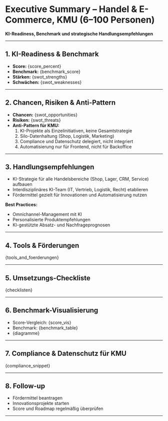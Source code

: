 # Executive Summary – Handel & E-Commerce, KMU (6–100 Personen)

**KI-Readiness, Benchmark und strategische Handlungsempfehlungen**

---

## 1. KI-Readiness & Benchmark

- **Score:** {score_percent}
- **Benchmark:** {benchmark_score}
- **Stärken:** {swot_strengths}
- **Schwächen:** {swot_weaknesses}

---

## 2. Chancen, Risiken & Anti-Pattern

- **Chancen:** {swot_opportunities}
- **Risiken:** {swot_threats}
- **Anti-Pattern für KMU:**  
  1. KI-Projekte als Einzelinitiativen, keine Gesamtstrategie  
  2. Silo-Datenhaltung (Shop, Logistik, Marketing)  
  3. Compliance und Datenschutz delegiert, nicht integriert  
  4. Automatisierung nur für Frontend, nicht für Backoffice

---

## 3. Handlungsempfehlungen

- KI-Strategie für alle Handelsbereiche (Shop, Lager, CRM, Service) aufbauen  
- Interdisziplinäres KI-Team (IT, Vertrieb, Logistik, Recht) etablieren  
- Fördermittel gezielt für Innovationen und Automatisierung nutzen

**Best Practices:**  
- Omnichannel-Management mit KI  
- Personalisierte Produktempfehlungen  
- KI-gestützte Absatz- und Nachfrageprognosen

---

## 4. Tools & Förderungen

{tools_and_foerderungen}

---

## 5. Umsetzungs-Checkliste

{checklisten}

---

## 6. Benchmark-Visualisierung

- Score-Vergleich: {score_vis}
- Benchmark: {benchmark_table}
- {diagramme}

---

## 7. Compliance & Datenschutz für KMU

{compliance_snippet}

---

## 8. Follow-up

- Fördermittel beantragen  
- Innovationsprojekte starten  
- Score und Roadmap regelmäßig überprüfen

---
